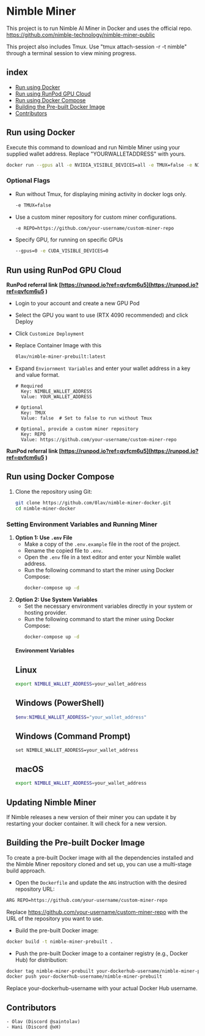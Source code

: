 # Nimble Miner

This project is to run Nimble AI Miner in Docker and uses the official repo.
https://github.com/nimble-technology/nimble-miner-public

This project also includes Tmux. Use "tmux attach-session -r -t nimble" through a terminal session to view mining progress.

## index
- [Run using Docker](#run-using-docker)
- [Run using RunPod GPU Cloud](#run-using-runpod-gpu-cloud)
- [Run using Docker Compose](#run-using-docker-compose)
- [Building the Pre-built Docker Image](#building-the-pre-built-docker-image)
- [Contributors](#contributors)


## Run using Docker

Execute this command to download and run Nimble Miner using your supplied wallet address. Replace "YOURWALLETADDRESS" with yours.

  ```sh
  docker run --gpus all -e NVIDIA_VISIBLE_DEVICES=all -e TMUX=false -e NIMBLE_WALLET_ADDRESS=YOURWALLETADDRESS 0lav/nimble-miner-prebuilt
  ```
  ### Optional Flags
  - Run without Tmux, for displaying mining activity in docker logs only.
    ```sh
    -e TMUX=false
    ```
  - Use a custom miner repository for custom miner configurations.
    ```sh
    -e REPO=https://github.com/your-username/custom-miner-repo
  - Specify GPU, for running on specific GPUs
    ```sh
    --gpus=0 -e CUDA_VISIBLE_DEVICES=0
    ```
## Run using RunPod GPU Cloud
**RunPod referral link [https://runpod.io?ref=qvfcm6u5](https://runpod.io?ref=qvfcm6u5 )**  
- Login to your account and create a new GPU Pod
- Select the GPU you want to use (RTX 4090 recommended) and click Deploy
- Click `Customize Deployment`
- Replace Container Image with this
  ```sh
  0lav/nimble-miner-prebuilt:latest
  ```

- Expand `Enviornment Variables` and enter your wallet address in a key and value format.
  ```dotenv
  # Required
    Key: NIMBLE_WALLET_ADDRESS
    Value: YOUR_WALLET_ADDRESS
    
  # Optional
    Key: TMUX
    Value: false  # Set to false to run without Tmux
    
  # Optional, provide a custom miner repository
    Key: REPO
    Value: https://github.com/your-username/custom-miner-repo
  ```
  
**RunPod referral link [https://runpod.io?ref=qvfcm6u5](https://runpod.io?ref=qvfcm6u5 )**  

## Run using Docker Compose

1. Clone the repository using Git:

   ```sh
   git clone https://github.com/0lav/nimble-miner-docker.git
   cd nimble-miner-docker
   
### Setting Environment Variables and Running Miner

1. **Option 1: Use `.env` File**
   - Make a copy of the `.env.example` file in the root of the project.
   - Rename the copied file to `.env`.
   - Open the `.env` file in a text editor and enter your Nimble wallet address.
   - Run the following command to start the miner using Docker Compose:
     ```sh
     docker-compose up -d
     
2. **Option 2: Use System Variables**
   - Set the necessary environment variables directly in your system or hosting provider.
   - Run the following command to start the miner using Docker Compose:
     ```sh
     docker-compose up -d

    #### Environment Variables 
    ## Linux
    ```sh
    export NIMBLE_WALLET_ADDRESS=your_wallet_address
    ```
    ## Windows (PowerShell)
    ```powershell
    $env:NIMBLE_WALLET_ADDRESS="your_wallet_address"
    ```
    ## Windows (Command Prompt)
    ```batch
    set NIMBLE_WALLET_ADDRESS=your_wallet_address
    ```
    ## macOS
    ```sh
    export NIMBLE_WALLET_ADDRESS=your_wallet_address
    ```
## Updating Nimble Miner
   If Nimble releases a new version of their miner you can update it by restarting your docker container. It will check for a new version. 


## Building the Pre-built Docker Image
To create a pre-built Docker image with all the dependencies installed and the Nimble Miner repository cloned and set up, you can use a multi-stage build approach.

* Open the `Dockerfile` and update the `ARG` instruction with the desired repository URL:
```sh
ARG REPO=https://github.com/your-username/custom-miner-repo
```
Replace https://github.com/your-username/custom-miner-repo with the URL of the repository you want to use.
* Build the pre-built Docker image:
```sh
docker build -t nimble-miner-prebuilt .
```
* Push the pre-built Docker image to a container registry (e.g., Docker Hub) for distribution:
```sh
docker tag nimble-miner-prebuilt your-dockerhub-username/nimble-miner-prebuilt
docker push your-dockerhub-username/nimble-miner-prebuilt
```
Replace your-dockerhub-username with your actual Docker Hub username.



## Contributors
```
- Olav (Discord @saintolav)
- Hani (Discord @xH)
```